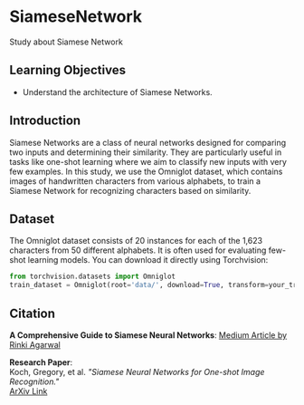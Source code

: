# SiameseNetwork
Study about Siamese Network
## Learning Objectives
- Understand the architecture of Siamese Networks.
## Introduction
Siamese Networks are a class of neural networks designed for comparing two inputs and determining their similarity. They are particularly useful in tasks like one-shot learning where we aim to classify new inputs with very few examples. In this study, we use the Omniglot dataset, which contains images of handwritten characters from various alphabets, to train a Siamese Network for recognizing characters based on similarity.
## Dataset
The Omniglot dataset consists of 20 instances for each of the 1,623 characters from 50 different alphabets. It is often used for evaluating few-shot learning models. You can download it directly using Torchvision:
```python
from torchvision.datasets import Omniglot
train_dataset = Omniglot(root='data/', download=True, transform=your_transform)
```
## Citation
**A Comprehensive Guide to Siamese Neural Networks**:
   [Medium Article by Rinki Agarwal](https://medium.com/@rinkinag24/a-comprehensive-guide-to-siamese-neural-networks-3358658c0513)

**Research Paper**:  
   Koch, Gregory, et al. *"Siamese Neural Networks for One-shot Image Recognition."*  
   [ArXiv Link](https://arxiv.org/pdf/1707.02131)
